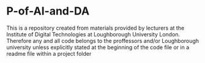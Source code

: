 # P-of-AI-and-DA
This is a repository created from materials provided by lecturers at the Institute of Digital Technologies at Loughborough University London. Therefore any and all code belongs to the proffessors and/or Loughborough university unless explicitly stated at the beginning of the code file or in a readme file within a project folder
